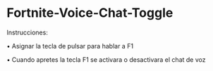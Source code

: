 # Fortnite-Voice-Chat-Toggle
Instrucciones:

• Asignar la tecla de pulsar para hablar a F1

• Cuando apretes la tecla F1 se activara o desactivara el chat de voz
